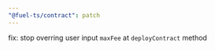 ```yaml
---
"@fuel-ts/contract": patch
---
```


fix: stop overring user input `maxFee` at `deployContract` method
